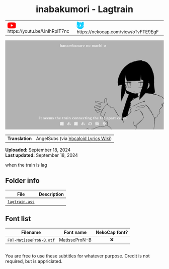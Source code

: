 
<h1 align='center'>inabakumori - Lagtrain</h2>

<table align='center'>
    <tr>
        <td> <img src='../.img/youtube.svg' alt='YouTube' width=27 align='center'> &nbsp https://youtu.be/UnIhRpIT7nc </td>
        <td> <img src='../.img/nekocap.svg' alt='NekoCap' width=23 align='center'> &nbsp https://nekocap.com/view/oTvFTE9EgF </td>
    </tr>
</table>

[![](./preview.webp)](https://www.youtube.com/watch?v=UnIhRpIT7nc&nekocap=oTvFTE9EgF)

<table align='center'>
    <tr>
        <!-- Translation -->
        <td><b>Translation</b></td>
        <!--  AngelSubs (via [Vocaloid Lyrics Wiki](https://vocaloidlyrics.fandom.com/wiki/%E3%83%A9%E3%82%B0%E3%83%88%E3%83%AC%E3%82%A4%E3%83%B3_(Lag_Train))) -->
        <td>AngelSubs (via <a href="https://vocaloidlyrics.fandom.com/wiki/%E3%83%A9%E3%82%B0%E3%83%88%E3%83%AC%E3%82%A4%E3%83%B3_(Lag_Train)">Vocaloid Lyrics Wiki</a>)</td>
    </tr>
</table>

**Uploaded:** September 18, 2024  
**Last updated:** September 18, 2024

<!-- Description goes here -->
when the train is lag

## Folder info

| File | Description |
| ---- | ----------- |
[`lagtrain.ass`](lagtrain.ass) | |

## Font list

| Filename | Font name | NekoCap font? |
| ---- | ---- | :--: |
 [`FOT-MatisseProN-B.otf`](./fonts/FOT-MatisseProN-B.otf) | MatisseProN-B | ❌ |

##
You are free to use these subtitles for whatever purpose. Credit is not required, but is appriciated.
